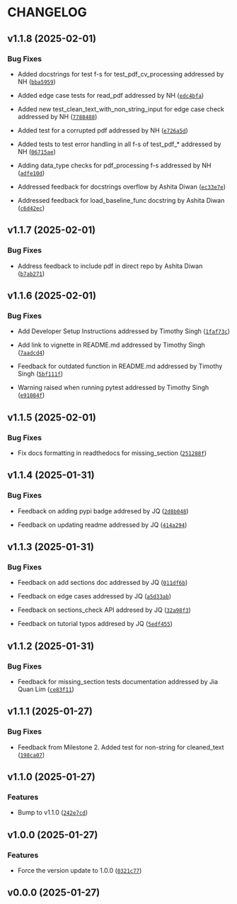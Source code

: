 # CHANGELOG


## v1.1.8 (2025-02-01)

### Bug Fixes

- Added docstrings for test f-s for test_pdf_cv_processing addressed by NH
  ([`bba5959`](https://github.com/UBC-MDS/dsresumatch/commit/bba59597643de15225bf6679c4f22e8d70240024))

- Added edge case tests for read_pdf addressed by NH
  ([`edc4bfa`](https://github.com/UBC-MDS/dsresumatch/commit/edc4bfac3750bcc38d502af9f1b72fbadfb6ed43))

- Added new test_clean_text_with_non_string_input for edge case check addressed by NH
  ([`7788488`](https://github.com/UBC-MDS/dsresumatch/commit/7788488676f99cf88c450576facb50e4e271df88))

- Added test for a corrupted pdf addressed by NH
  ([`e726a5d`](https://github.com/UBC-MDS/dsresumatch/commit/e726a5d38f6291411d79821aaaf70e2481029f0a))

- Added tests to test error handling in all f-s of test_pdf_* addressed by NH
  ([`06715ae`](https://github.com/UBC-MDS/dsresumatch/commit/06715aeefc7a670bf53ddab28d8ca660617932b6))

- Adding data_type checks for pdf_processing f-s addressed by NH
  ([`adfe10d`](https://github.com/UBC-MDS/dsresumatch/commit/adfe10dece47cacc46072c86fb5e7d0c7067d887))

- Addressed feedback for docstrings overflow by Ashita Diwan
  ([`ec33e7e`](https://github.com/UBC-MDS/dsresumatch/commit/ec33e7eef0c35176ac0d6000374c9fd46c8ce010))

- Addressed feedback for load_baseline_func docstring by Ashita Diwan
  ([`c6d42ec`](https://github.com/UBC-MDS/dsresumatch/commit/c6d42ec6485ac755dfac933d8ca19facc15de12c))


## v1.1.7 (2025-02-01)

### Bug Fixes

- Address feedback to include pdf in direct repo by Ashita Diwan
  ([`b7ab271`](https://github.com/UBC-MDS/dsresumatch/commit/b7ab271e9de98c82a0ec9a1cbc3fd6af7d511709))


## v1.1.6 (2025-02-01)

### Bug Fixes

- Add Developer Setup Instructions addressed by Timothy Singh
  ([`1faf73c`](https://github.com/UBC-MDS/dsresumatch/commit/1faf73cf34b0b55e81cb4eee46db5eca2d1ca634))

- Add link to vignette in README.md addressed by Timothy Singh
  ([`7aadcd4`](https://github.com/UBC-MDS/dsresumatch/commit/7aadcd41b350935468f00a89d23d74dc4c653f95))

- Feedback for outdated function in README.md addressed by Timothy Singh
  ([`5bf111f`](https://github.com/UBC-MDS/dsresumatch/commit/5bf111f34bca549579eba20636294364b56b9ffe))

- Warning raised when running pytest addressed by Timothy Singh
  ([`e91084f`](https://github.com/UBC-MDS/dsresumatch/commit/e91084f0b056ffbb6052f189b7fde22bfc27a7ca))


## v1.1.5 (2025-02-01)

### Bug Fixes

- Fix docs formatting in readthedocs for missing_section
  ([`251288f`](https://github.com/UBC-MDS/dsresumatch/commit/251288f81ed3ac27f5888711dbb860df1d402801))


## v1.1.4 (2025-01-31)

### Bug Fixes

- Feedback on adding pypi badge addresed by JQ
  ([`2d8b048`](https://github.com/UBC-MDS/dsresumatch/commit/2d8b048b9382e21567f777d51852f84f670fbc51))

- Feedback on updating readme addressed by JQ
  ([`414a294`](https://github.com/UBC-MDS/dsresumatch/commit/414a2947887db6d95b3a175915ff325f97782593))


## v1.1.3 (2025-01-31)

### Bug Fixes

- Feedback on add sections doc addressed by JQ
  ([`011df6b`](https://github.com/UBC-MDS/dsresumatch/commit/011df6b1a41a09f9bcbf70b60e1b5397af97943a))

- Feedback on edge cases addressed by JQ
  ([`a5d33ab`](https://github.com/UBC-MDS/dsresumatch/commit/a5d33ab568e7621407b95e94f8253da340c3e1a5))

- Feedback on sections_check API addresed by JQ
  ([`32a98f3`](https://github.com/UBC-MDS/dsresumatch/commit/32a98f33720c64f2c09ab5d21488df0a031b355e))

- Feedback on tutorial typos addresed by JQ
  ([`5edf455`](https://github.com/UBC-MDS/dsresumatch/commit/5edf45524e5626479e9a05b946cf3f212260889c))


## v1.1.2 (2025-01-31)

### Bug Fixes

- Feedback for missing_section tests documentation addressed by Jia Quan Lim
  ([`ce83f11`](https://github.com/UBC-MDS/dsresumatch/commit/ce83f11a6e93819b70b5831dd4c9fe9729850a67))


## v1.1.1 (2025-01-27)

### Bug Fixes

- Feedback from Milestone 2. Added test for non-string for cleaned_text
  ([`198ca07`](https://github.com/UBC-MDS/dsresumatch/commit/198ca0753c53d720cf53fa2e9792e21ecf14c7e5))


## v1.1.0 (2025-01-27)

### Features

- Bump to v1.1.0
  ([`242e7cd`](https://github.com/UBC-MDS/dsresumatch/commit/242e7cd23ae9bbdbf45e5777d0b85904af12927c))


## v1.0.0 (2025-01-27)

### Features

- Force the version update to 1.0.0
  ([`0321c77`](https://github.com/UBC-MDS/dsresumatch/commit/0321c775c22d9f7d9a207da2d1c023f0a190f341))


## v0.0.0 (2025-01-27)
